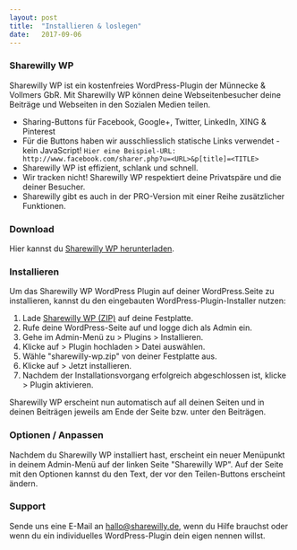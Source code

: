 ```yaml
---
layout: post
title:  "Installieren & loslegen"
date:   2017-09-06
---
```


### Sharewilly WP
Sharewilly WP ist ein kostenfreies WordPress-Plugin der Münnecke & Vollmers GbR. Mit Sharewilly WP können deine Webseitenbesucher deine Beiträge und Webseiten in den Sozialen Medien teilen.  

* Sharing-Buttons für Facebook, Google+, Twitter, LinkedIn, XING & Pinterest
* Für die Buttons haben wir ausschliesslich statische Links verwendet - kein JavaScript!
  `Hier eine Beispiel-URL: http://www.facebook.com/sharer.php?u=<URL>&p[title]=<TITLE>`
* Sharewilly WP ist effizient, schlank und schnell.
* Wir tracken nicht! Sharewilly WP respektiert deine Privatspäre und die deiner Besucher.
* Sharewilly gibt es auch in der PRO-Version mit einer Reihe zusätzlicher Funktionen.

### Download
Hier kannst du [Sharewilly WP herunterladen](https://github.com/sharewilly/sharewilly-wp/archive/master.zip).

### Installieren

Um das Sharewilly WP WordPress Plugin auf deiner WordPress.Seite zu installieren, kannst du den eingebauten WordPress-Plugin-Installer nutzen:

1. Lade [Sharewilly WP (ZIP)](https://github.com/sharewilly/sharewilly-wp/archive/master.zip) auf deine Festplatte.
2. Rufe deine WordPress-Seite auf und logge dich als Admin ein.
3. Gehe im Admin-Menü zu > Plugins > Installieren. 
4. Klicke auf > Plugin hochladen > Datei auswählen. 
5. Wähle "sharewilly-wp.zip" von deiner Festplatte aus.
6. Klicke auf > Jetzt installieren. 
7. Nachdem der Installationsvorgang erfolgreich abgeschlossen ist, klicke > Plugin aktivieren.

Sharewilly WP erscheint nun automatisch auf all deinen Seiten und in deinen Beiträgen jeweils am Ende der Seite bzw. unter den Beiträgen.

### Optionen / Anpassen

Nachdem du Sharewilly WP installiert hast, erscheint ein neuer Menüpunkt in deinem Admin-Menü auf der linken Seite "Sharewilly WP". Auf der Seite mit den Optionen kannst du den Text, der vor den Teilen-Buttons erscheint ändern.

### Support

Sende uns eine E-Mail an hallo@sharewilly.de, wenn du Hilfe brauchst oder wenn du ein individuelles WordPress-Plugin dein eigen nennen willst.


